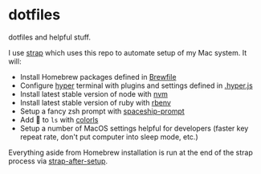 # dotfiles
dotfiles and helpful stuff.

I use [strap](https://github.com/MikeMcQuaid/strap) which uses this repo to automate setup of my Mac system. It will:

- Install Homebrew packages defined in [Brewfile](https://github.com/seanknox/homebrew-brewfile/blob/master/Brewfile)
- Configure [hyper](https://hyper.is/) terminal with plugins and settings defined in [.hyper.js](./.hyper.js)
- Install latest stable version of node with [nvm](https://github.com/nvm-sh/nvm)
- Install latest stable version of ruby with [rbenv](https://github.com/rbenv/rbenv)
- Setup a fancy zsh prompt with [spaceship-prompt](https://github.com/denysdovhan/spaceship-prompt)
- Add :rainbow: to `ls` with [colorls](https://github.com/athityakumar/colorls)
- Setup a number of MacOS settings helpful for developers (faster key repeat rate, don't put computer into sleep mode, etc.)

Everything aside from Homebrew installation is run at the end of the strap process via [strap-after-setup](./script/strap-after-setup).
